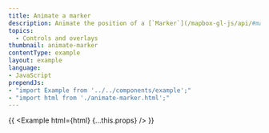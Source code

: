 ```yaml
---
title: Animate a marker
description: Animate the position of a [`Marker`](/mapbox-gl-js/api/#marker) by updating its location on each frame.
topics:
  - Controls and overlays
thumbnail: animate-marker
contentType: example
layout: example
language:
- JavaScript
prependJs:
- "import Example from '../../components/example';"
- "import html from './animate-marker.html';"
---
```


{{ <Example html={html} {...this.props} /> }}
